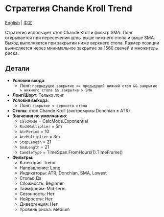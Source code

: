# Стратегия Chande Kroll Trend
[English](README.md) | [中文](README_cn.md)

Стратегия использует стоп Chande Kroll и фильтр SMA. Лонг открывается при пересечении цены выше нижнего стопа и выше SMA. Выход выполняется при закрытии ниже верхнего стопа. Размер позиции вычисляется через минимальное закрытие за 1560 свечей и множитель риска.

## Детали

- **Условия входа**:
  - Лонг: `предыдущее закрытие <= предыдущий нижний стоп && закрытие > нижнего стопа && закрытие > SMA`
- **Лонг/Шорт**: Только лонг
- **Условия выхода**:
  - Лонг: `закрытие < верхнего стопа`
- **Стопы**: стоп Chande Kroll (экстремумы Donchian ± ATR)
- **Значения по умолчанию**:
  - `CalcMode` = CalcMode.Exponential
  - `RiskMultiplier` = 5m
  - `AtrPeriod` = 10
  - `AtrMultiplier` = 3m
  - `StopLength` = 21
  - `SmaLength` = 21
  - `CandleType` = TimeSpan.FromHours(1).TimeFrame()
- **Фильтры**:
  - Категория: Trend
  - Направление: Long
  - Индикаторы: ATR, Donchian, SMA, Lowest
  - Стопы: Да
  - Сложность: Beginner
  - Таймфрейм: Mid-term
  - Сезонность: Нет
  - Нейросети: Нет
  - Дивергенция: Нет
  - Уровень риска: Medium

